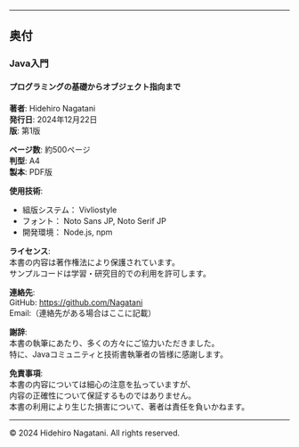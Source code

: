 <div class="colophon-page">

---

## 奥付

### Java入門
#### プログラミングの基礎からオブジェクト指向まで

<div class="colophon-info">

**著者**: Hidehiro Nagatani  
**発行日**: 2024年12月22日  
**版**: 第1版  

**ページ数**: 約500ページ  
**判型**: A4  
**製本**: PDF版  

**使用技術**:  
- 組版システム： Vivliostyle  
- フォント： Noto Sans JP, Noto Serif JP  
- 開発環境： Node.js, npm  

**ライセンス**:  
本書の内容は著作権法により保護されています。  
サンプルコードは学習・研究目的での利用を許可します。

**連絡先**:  
GitHub: https://github.com/Nagatani  
Email:（連絡先がある場合はここに記載）

**謝辞**:  
本書の執筆にあたり、多くの方々にご協力いただきました。  
特に、Javaコミュニティと技術書執筆者の皆様に感謝します。

**免責事項**:  
本書の内容については細心の注意を払っていますが、  
内容の正確性について保証するものではありません。  
本書の利用により生じた損害について、著者は責任を負いかねます。

</div>

---

<div class="colophon-footer">
© 2024 Hidehiro Nagatani. All rights reserved.
</div>

</div>